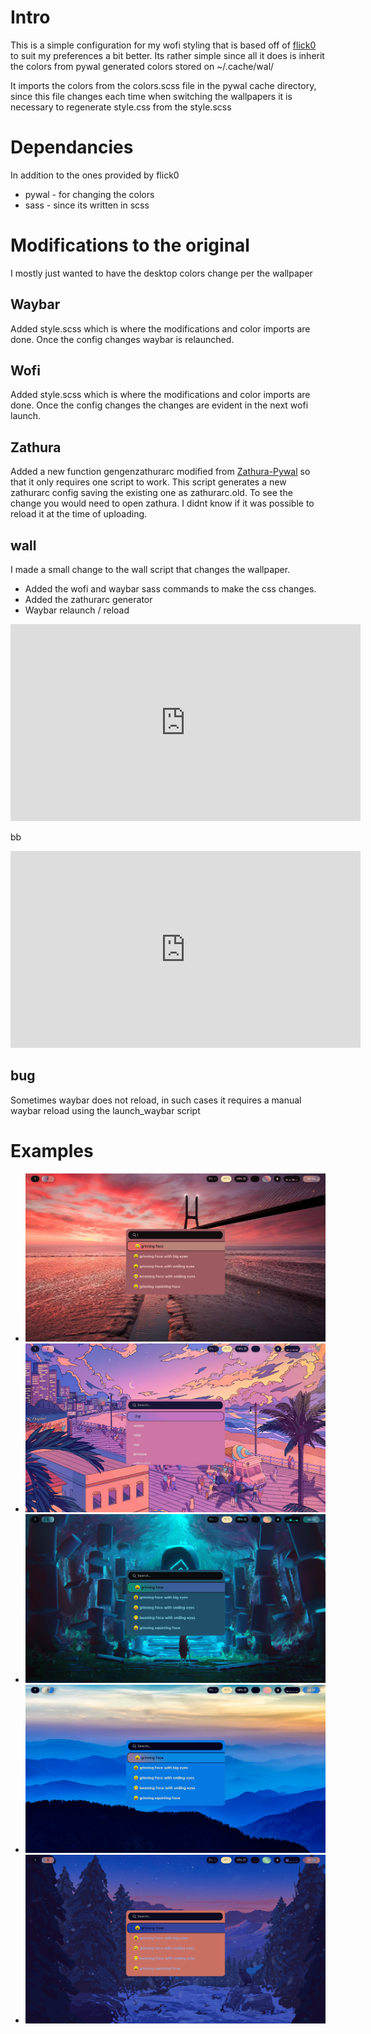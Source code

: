 # Intro
This is a simple configuration for my wofi styling that is based off of <a href=“https://github.com/flick0/dotfiles”>flick0</a> to suit my preferences a bit better. Its rather simple since all it does is inherit the colors from pywal generated colors stored on ~/.cache/wal/

It imports the colors from the colors.scss file in the pywal cache directory, since this file changes each time when switching the wallpapers it is necessary to regenerate style.css from the style.scss 

# Dependancies 
In addition to the ones provided by flick0
- pywal - for changing the colors
- sass - since its written in scss

# Modifications to the original
I mostly just wanted to have the desktop colors change per the wallpaper

## Waybar

Added style.scss which is where the modifications and color imports are done.
Once the config changes waybar is relaunched.

## Wofi

Added style.scss which is where the modifications and color imports are done.
Once the config changes the changes are evident in the next wofi launch.

## Zathura

Added a new function gengenzathurarc modified from <a href=“https://github.com/GideonWolfe/Zathura-Pywal.git”>Zathura-Pywal</a> so that it only requires one script to work. This script generates a new zathurarc config saving the existing one as zathurarc.old. To see the change you would need to open zathura. I didnt know if it was possible to reload it at the time of uploading.

## wall

I made a small change to the wall script that changes the wallpaper.
- Added the wofi and waybar sass commands to make the css changes.
- Added the zathurarc generator
- Waybar relaunch / reload

<iframe width="560" height="315" src="https://www.youtube-nocookie.com/embed/DC7Y6sC7Ae4" title="YouTube video player" frameborder="0" allow="accelerometer; autoplay; clipboard-write; encrypted-media; gyroscope; picture-in-picture; web-share" allowfullscreen></iframe>

bb
<iframe width="560" height="315" src="https://www.youtube.com/embed/4WCbjCyauLA" title="YouTube video player" frameborder="0" allow="accelerometer; autoplay; clipboard-write; encrypted-media; gyroscope; picture-in-picture; web-share" allowfullscreen></iframe>


## bug

Sometimes waybar does not reload, in such cases it requires a manual waybar reload using the launch_waybar script

# Examples
- ![Pasted-image-2.png](.attatchments/Pasted-image-2.png)
- ![Pasted-image-3.png](.attatchments/Pasted-image-3.png)
- ![Pasted-image-7.png](.attatchments/Pasted-image-7.png)
- ![Pasted-image-4.png](.attatchments/Pasted-image-4.png)
- ![Pasted-image-5.png](.attatchments/Pasted-image-5.png)
